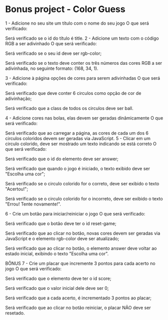 # Bonus project - Color Guess

1 - Adicione no seu site um título com o nome do seu jogo
O que será verificado:

Será verificado se o id do título é title.
2 - Adicione um texto com o código RGB a ser adivinhado
O que será verificado:

Será verificado se o seu id deve ser rgb-color;

Será verificado se o texto deve conter os três números das cores RGB a ser adivinhada, no seguinte formato: (168, 34, 1).

3 - Adicione à página opções de cores para serem adivinhadas
O que será verificado:

Será verificado que deve conter 6 circulos como opção de cor de adivinhação;

Será verificado que a class de todos os circulos deve ser ball.

4 - Adicione cores nas bolas, elas devem ser geradas dinâmicamente
O que será verificado:

Será verificado que ao carregar a página, as cores de cada um dos 6 circulos coloridos devem ser geradas via JavaScript.
5 - Clicar em um circulo colorido, deve ser mostrado um texto indicando se está correto
O que será verificado:

Será verificado que o id do elemento deve ser answer;

Será verificado que quando o jogo é iniciado, o texto exibido deve ser "Escolha uma cor";

Será verificado se o circulo colorido for o correto, deve ser exibido o texto "Acertou!";

Será verificado se o circulo colorido for o incorreto, deve ser exibido o texto "Errou! Tente novamente!".

6 - Crie um botão para iniciar/reiniciar o jogo
O que será verificado:

Será verificado que o botão deve ter o id reset-game;

Será verificado que ao clicar no botão, novas cores devem ser geradas via JavaScript e o elemento rgb-color deve ser atualizado;

Será verificado que ao clicar no botão, o elemento answer deve voltar ao estado inicial, exibindo o texto "Escolha uma cor".

BÔNUS
7 - Crie um placar que incremente 3 pontos para cada acerto no jogo
O que será verificado:

Será verificado que o elemento deve ter o id score;

Será verificado que o valor inicial dele deve ser 0;

Será verificado que a cada acerto, é incrementado 3 pontos ao placar;

Será verificado que ao clicar no botão reiniciar, o placar NÃO deve ser resetado.